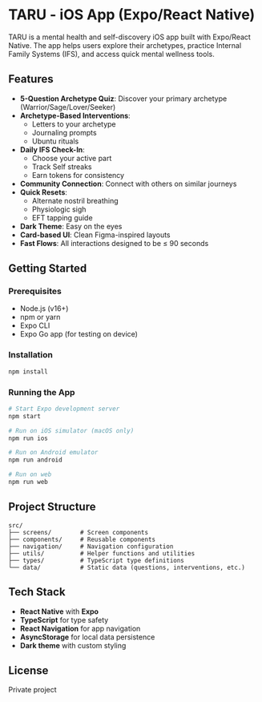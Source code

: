 # TARU - iOS App (Expo/React Native)

TARU is a mental health and self-discovery iOS app built with Expo/React Native. The app helps users explore their archetypes, practice Internal Family Systems (IFS), and access quick mental wellness tools.

## Features

- **5-Question Archetype Quiz**: Discover your primary archetype (Warrior/Sage/Lover/Seeker)
- **Archetype-Based Interventions**: 
  - Letters to your archetype
  - Journaling prompts
  - Ubuntu rituals
- **Daily IFS Check-In**:
  - Choose your active part
  - Track Self streaks
  - Earn tokens for consistency
- **Community Connection**: Connect with others on similar journeys
- **Quick Resets**:
  - Alternate nostril breathing
  - Physiologic sigh
  - EFT tapping guide
- **Dark Theme**: Easy on the eyes
- **Card-based UI**: Clean Figma-inspired layouts
- **Fast Flows**: All interactions designed to be ≤ 90 seconds

## Getting Started

### Prerequisites

- Node.js (v16+)
- npm or yarn
- Expo CLI
- Expo Go app (for testing on device)

### Installation

```bash
npm install
```

### Running the App

```bash
# Start Expo development server
npm start

# Run on iOS simulator (macOS only)
npm run ios

# Run on Android emulator
npm run android

# Run on web
npm run web
```

## Project Structure

```
src/
├── screens/        # Screen components
├── components/     # Reusable components
├── navigation/     # Navigation configuration
├── utils/          # Helper functions and utilities
├── types/          # TypeScript type definitions
└── data/           # Static data (questions, interventions, etc.)
```

## Tech Stack

- **React Native** with **Expo**
- **TypeScript** for type safety
- **React Navigation** for app navigation
- **AsyncStorage** for local data persistence
- **Dark theme** with custom styling

## License

Private project
